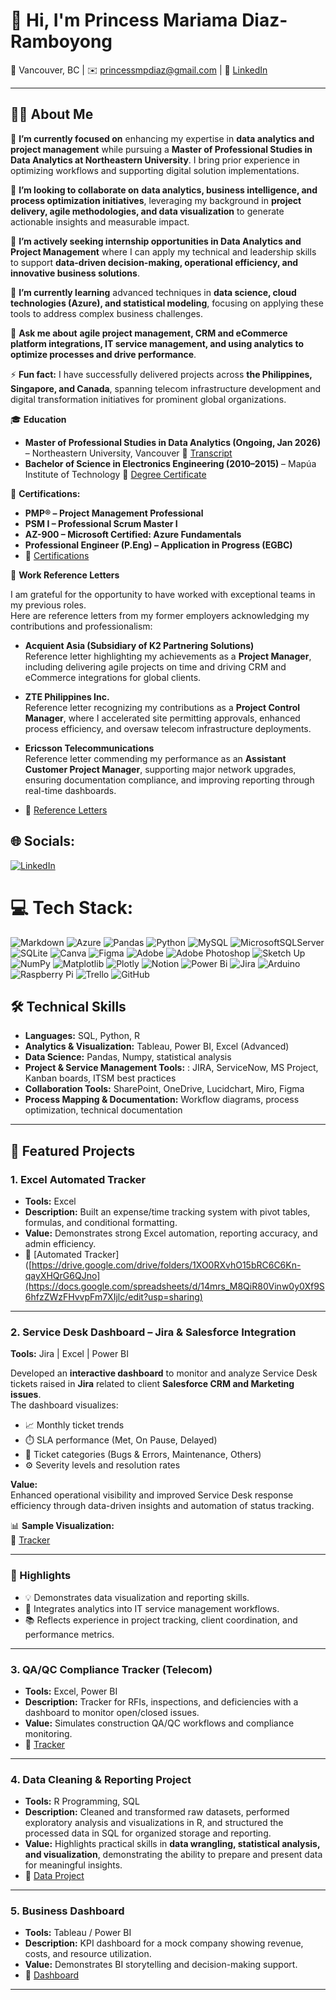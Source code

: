 # 👋 Hi, I'm Princess Mariama Diaz-Ramboyong  

📍 Vancouver, BC  | ✉️ princessmpdiaz@gmail.com | 🔗 [LinkedIn](https://www.linkedin.com/in/princessmariamadiaz/)

---

## 👩‍💻 About Me  

🔭 **I’m currently focused on** enhancing my expertise in **data analytics and project management** while pursuing a **Master of Professional Studies in Data Analytics at Northeastern University**. I bring prior experience in optimizing workflows and supporting digital solution implementations.

👯 **I’m looking to collaborate on** **data analytics, business intelligence, and process optimization initiatives**, leveraging my background in **project delivery, agile methodologies, and data visualization** to generate actionable insights and measurable impact.

🤝 **I’m actively seeking internship opportunities in Data Analytics and Project Management** where I can apply my technical and leadership skills to support **data-driven decision-making, operational efficiency, and innovative business solutions**.

🌱 **I’m currently learning** advanced techniques in **data science, cloud technologies (Azure), and statistical modeling**, focusing on applying these tools to address complex business challenges.

💬 **Ask me about** **agile project management, CRM and eCommerce platform integrations, IT service management, and using analytics to optimize processes and drive performance**.

⚡ **Fun fact:** I have successfully delivered projects across **the Philippines, Singapore, and Canada**, spanning telecom infrastructure development and digital transformation initiatives for prominent global organizations.

🎓 **Education**
- **Master of Professional Studies in Data Analytics (Ongoing, Jan 2026)** – Northeastern University, Vancouver  📂 [Transcript](https://drive.google.com/file/d/16nLnz8GujhfmbwQVazLhrfo4NKi-vGC1/view?usp=drive_link)  
- **Bachelor of Science in Electronics Engineering (2010–2015)** – Mapúa Institute of Technology  📂 [Degree Certificate](https://drive.google.com/file/d/1XyGx4zguZAzN0UUKh8TRj_J6yDT8mZAS/view?usp=drive_link)  



🏅 **Certifications:**  
- **PMP® – Project Management Professional** 
- **PSM I – Professional Scrum Master I**  
- **AZ-900 – Microsoft Certified: Azure Fundamentals**
- **Professional Engineer (P.Eng) – Application in Progress (EGBC)**
- 📂 [Certifications](https://drive.google.com/drive/folders/1F7Z1XeHg6DsMxkYC3DT7WZxvjAI-VPeX?usp=drive_link)



📄 **Work Reference Letters**

I am grateful for the opportunity to have worked with exceptional teams in my previous roles.  
Here are reference letters from my former employers acknowledging my contributions and professionalism:

- **Acquient Asia (Subsidiary of K2 Partnering Solutions)**  
  Reference letter highlighting my achievements as a **Project Manager**, including delivering agile projects on time and driving CRM and eCommerce integrations for global clients.

- **ZTE Philippines Inc.**  
  Reference letter recognizing my contributions as a **Project Control Manager**, where I accelerated site permitting approvals, enhanced process efficiency, and oversaw telecom infrastructure deployments.

- **Ericsson Telecommunications**  
  Reference letter commending my performance as an **Assistant Customer Project Manager**, supporting major network upgrades, ensuring documentation compliance, and improving reporting through real-time dashboards.

- 📂 [Reference Letters](https://drive.google.com/drive/folders/1R_fOZThNBeJ5WkvXTTFcb4NnGmsS7ubo?usp=drive_link)


## 🌐 Socials:
[![LinkedIn](https://img.shields.io/badge/LinkedIn-%230077B5.svg?logo=linkedin&logoColor=white)](https://linkedin.com/in/https://www.linkedin.com/in/princessmariamadiaz/) 

# 💻 Tech Stack:
![Markdown](https://img.shields.io/badge/markdown-%23000000.svg?style=for-the-badge&logo=markdown&logoColor=white) ![Azure](https://img.shields.io/badge/azure-%230072C6.svg?style=for-the-badge&logo=microsoftazure&logoColor=white) ![Pandas](https://img.shields.io/badge/pandas-%23150458.svg?style=for-the-badge&logo=pandas&logoColor=white) ![Python](https://img.shields.io/badge/python-3670A0?style=for-the-badge&logo=python&logoColor=ffdd54) ![MySQL](https://img.shields.io/badge/mysql-4479A1.svg?style=for-the-badge&logo=mysql&logoColor=white) ![MicrosoftSQLServer](https://img.shields.io/badge/Microsoft%20SQL%20Server-CC2927?style=for-the-badge&logo=microsoft%20sql%20server&logoColor=white) ![SQLite](https://img.shields.io/badge/sqlite-%2307405e.svg?style=for-the-badge&logo=sqlite&logoColor=white) ![Canva](https://img.shields.io/badge/Canva-%2300C4CC.svg?style=for-the-badge&logo=Canva&logoColor=white) ![Figma](https://img.shields.io/badge/figma-%23F24E1E.svg?style=for-the-badge&logo=figma&logoColor=white) ![Adobe](https://img.shields.io/badge/adobe-%23FF0000.svg?style=for-the-badge&logo=adobe&logoColor=white) ![Adobe Photoshop](https://img.shields.io/badge/adobe%20photoshop-%2331A8FF.svg?style=for-the-badge&logo=adobe%20photoshop&logoColor=white) ![Sketch Up](https://img.shields.io/badge/SketchUp-005F9E?style=for-the-badge&logo=sketchup&logoColor=white) ![NumPy](https://img.shields.io/badge/numpy-%23013243.svg?style=for-the-badge&logo=numpy&logoColor=white) ![Matplotlib](https://img.shields.io/badge/Matplotlib-%23ffffff.svg?style=for-the-badge&logo=Matplotlib&logoColor=black) ![Plotly](https://img.shields.io/badge/Plotly-%233F4F75.svg?style=for-the-badge&logo=plotly&logoColor=white) ![Notion](https://img.shields.io/badge/Notion-%23000000.svg?style=for-the-badge&logo=notion&logoColor=white) ![Power Bi](https://img.shields.io/badge/power_bi-F2C811?style=for-the-badge&logo=powerbi&logoColor=black) ![Jira](https://img.shields.io/badge/jira-%230A0FFF.svg?style=for-the-badge&logo=jira&logoColor=white) ![Arduino](https://img.shields.io/badge/-Arduino-00979D?style=for-the-badge&logo=Arduino&logoColor=white) ![Raspberry Pi](https://img.shields.io/badge/-Raspberry_Pi-C51A4A?style=for-the-badge&logo=Raspberry-Pi) ![Trello](https://img.shields.io/badge/Trello-%23026AA7.svg?style=for-the-badge&logo=Trello&logoColor=white) ![GitHub](https://img.shields.io/badge/github-%23121011.svg?style=for-the-badge&logo=github&logoColor=white)

## 🛠 Technical Skills  
- **Languages:** SQL, Python, R  
- **Analytics & Visualization:** Tableau, Power BI, Excel (Advanced)  
- **Data Science:** Pandas, Numpy, statistical analysis  
- **Project & Service Management Tools:** : JIRA, ServiceNow, MS Project, Kanban boards, ITSM best practices
- **Collaboration Tools:** SharePoint, OneDrive, Lucidchart, Miro, Figma
- **Process Mapping & Documentation:** Workflow diagrams, process optimization, technical documentation
---

## 🔹 Featured Projects  

### 1. Excel Automated Tracker  
- **Tools:** Excel  
- **Description:** Built an expense/time tracking system with pivot tables, formulas, and conditional formatting.  
- **Value:** Demonstrates strong Excel automation, reporting accuracy, and admin efficiency.  
- 📂 [Automated Tracker]([https://drive.google.com/drive/folders/1XO0RXvhO15bRC6C6Kn-qayXHQrG6QJno](https://docs.google.com/spreadsheets/d/14mrs_M8QiR80Vinw0y0Xf9S6hfzZWzFHvvpFm7XIjlc/edit?usp=sharing) 

---

### 2. Service Desk Dashboard – Jira & Salesforce Integration  
**Tools:** Jira | Excel | Power BI  

Developed an **interactive dashboard** to monitor and analyze Service Desk tickets raised in **Jira** related to client **Salesforce CRM and Marketing issues**.  
The dashboard visualizes:
- 📈 Monthly ticket trends  
- ⏱️ SLA performance (Met, On Pause, Delayed)  
- 🧾 Ticket categories (Bugs & Errors, Maintenance, Others)  
- ⚙️ Severity levels and resolution rates  

**Value:**  
Enhanced operational visibility and improved Service Desk response efficiency through data-driven insights and automation of status tracking.

📊 **Sample Visualization:**  
📂 [Tracker](https://docs.google.com/spreadsheets/d/1BPJprO8S60iGMRpKlt9eMeapSTaUs8VS/edit?usp=drive_link&ouid=115382325510605536778&rtpof=true&sd=true)  

---

### 🌟 Highlights
- 💡 Demonstrates data visualization and reporting skills.  
- 🤝 Integrates analytics into IT service management workflows.  
- 📚 Reflects experience in project tracking, client coordination, and performance metrics.


---

### 3. QA/QC Compliance Tracker (Telecom) 
- **Tools:** Excel, Power BI  
- **Description:** Tracker for RFIs, inspections, and deficiencies with a dashboard to monitor open/closed issues.  
- **Value:** Simulates construction QA/QC workflows and compliance monitoring.  
- 📂 [Tracker](https://docs.google.com/spreadsheets/d/1pF-vDaN2nP1TeIfZ6Q3RSBEr68dlEwGR/edit?usp=drive_link&ouid=115382325510605536778&rtpof=true&sd=true)  

---

### 4. Data Cleaning & Reporting Project  
- **Tools:** R Programming, SQL  
- **Description:** Cleaned and transformed raw datasets, performed exploratory analysis and visualizations in R, and structured the processed data in SQL for organized storage and reporting.  
- **Value:** Highlights practical skills in **data wrangling, statistical analysis, and visualization**, demonstrating the ability to prepare and present data for meaningful insights.
- 📂 [Data Project](https://drive.google.com/drive/folders/1r6yjuqCoi0_MJhmrRSwe-qizJtxXrsi8?usp=drive_link)  

---

### 5. Business Dashboard  
- **Tools:** Tableau / Power BI  
- **Description:** KPI dashboard for a mock company showing revenue, costs, and resource utilization.  
- **Value:** Demonstrates BI storytelling and decision-making support.  
- 📂 [Dashboard](https://public.tableau.com/app/profile/princess.mariama.ramboyong/viz/Assignment5_Tableau_Group1/GroupProject)  


---


